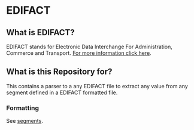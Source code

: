# EDIFACT

## What is EDIFACT?

EDIFACT stands for Electronic Data Interchange For Administration, Commerce and Transport. 
[For more information click here](/docu/what-is-edifact.md).

## What is this Repository for?

This contains a parser to a any EDIFACT file to extract any value from any segment
defined in a EDIFACT formatted file.


### Formatting

See [segments](/docu/segments.md).
